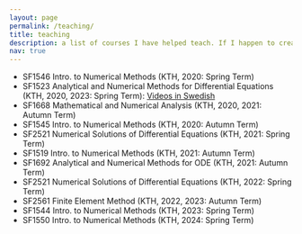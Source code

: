 ```yaml
---
layout: page
permalink: /teaching/
title: teaching
description: a list of courses I have helped teach. If I happen to create some material for a course, you will find it here.
nav: true
---
```


- SF1546 Intro. to Numerical Methods (KTH, 2020: Spring Term)
- SF1523 Analytical and Numerical Methods for Differential Equations (KTH, 2020, 2023: Spring Term): [Videos in Swedish](https://www.youtube.com/channel/UCnUSMI4dSqYLQaBNOeUmmnQ)
- SF1668 Mathematical and Numerical Analysis (KTH, 2020, 2021: Autumn Term)
- SF1545 Intro. to Numerical Methods (KTH, 2020: Autumn Term)
- SF2521 Numerical Solutions of Differential Equations (KTH, 2021: Spring Term)
- SF1519 Intro. to Numerical Methods (KTH, 2021: Autumn Term)
- SF1692 Analytical and Numerical Methods for ODE (KTH, 2021: Autumn Term)
- SF2521 Numerical Solutions of Differential Equations (KTH, 2022: Spring Term)
- SF2561 Finite Element Method (KTH, 2022, 2023: Autumn Term)
- SF1544 Intro. to Numerical Methods (KTH, 2023: Spring Term)
- SF1550 Intro. to Numerical Methods (KTH, 2024: Spring Term)
